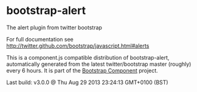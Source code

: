 # bootstrap-alert
The alert plugin from twitter bootstrap

For full documentation see http://twitter.github.com/bootstrap/javascript.html#alerts

This is a component.js compatible distribution of bootstrap-alert, automatically generated
from the latest twitter/bootstrap master (roughly) every 6 hours. It is part of the <a href="http://github.com/codemix/bootstrap-component">Bootstrap Component</a>
project.


Last build: v3.0.0 @ Thu Aug 29 2013 23:24:13 GMT+0100 (BST)
